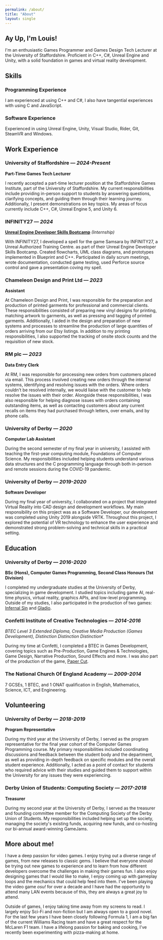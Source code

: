 ```yaml
---
permalink: /about/
title: "About"
layout: single
---
```


## Ay Up, I'm Louis!

I'm an enthusiastic Games Programmer and Games Design Tech Lecturer at the University of Staffordshire. Proficient in C++, C#, Unreal Engine and Unity, with a solid foundation in games and virtual reality development.

## Skills

### Programming Experience

I am experienced at using C++ and C#, I also have tangential experiences with using C and JavaScript.

### Software Experience

Experienced in using Unreal Engine, Unity, Visual Studio, Rider, Git, SteamVR and Windows.

## Work Experience

### University of Staffordshire — *2024-Present*

**Part-Time Games Tech Lecturer**

I recently accepted a part-time lecturer position at the Staffordshire Games Institute, part of the University of Staffordshire. My current responsibilities include providing in-person support to students by answering questions, clarifying concepts, and guiding them through their learning journey. Additionally, I present demonstrations on key topics. My areas of focus currently include C++, C#, Unreal Engine 5, and Unity 6.

### INFINITY27 — *2024*

**[Unreal Engine Developer Skills Bootcamp](/infinity27/)** *(Internship)*

With INFINITY27, I developed a spell for the game Samsara by INFINITY27, a Unreal Authorized Training Centre. as part of their Unreal Engine Developer Skills Bootcamp. Created flowcharts, UML class diagrams, and prototypes implemented in Blueprint and C++. Participated in daily scrum meetings, wrote documentation, conducted game testing, used Perforce source control and gave a presentation coving my spell.

### Chameleon Design and Print Ltd — *2023*

**Assistant**

At Chameleon Design and Print, I was responsible for the preparation and production of printed garments for professional and commercial clients. These responsibilities consisted of preparing new vinyl designs for printing, matching artwork to garments, as well as pressing and tagging of printed garments. Additionally, I aided in the design and preparation of new systems and processes to streamline the production of large quantities of orders arriving from our Etsy listings. In addition to my printing responsibilities, I also supported the tracking of onsite stock counts and the requisition of new stock.

### RM plc — *2023*

**Data Entry Clerk**

At RM, I was responsible for processing new orders from customers placed via email. This process involved creating new orders through the internal systems, identifying and resolving issues with the orders. Where orders couldn't be resolved internally, we would liaise with the customer to help resolve the issues with their order. Alongside these responsibilities, I was also responsible for helping diagnose issues with orders containing outstanding items, as well as contacting customers about any current recalls on items they had purchased through letters, over emails, and by phone calls.

### University of Derby — *2020*

**Computer Lab Assistant**

During the second semester of my final year in university, I assisted with teaching the first-year computing module, Foundations of Computer Science. My responsibilities included helping students understand various data structures and the C programming language through both in-person and remote sessions during the COVID-19 pandemic.

### University of Derby  — *2019-2020*

**Software Developer**

During my final year of university, I collaborated on a project that integrated Virtual Reality into CAD design and development workflows. My main responsibility on this project was as a Software Developer, our development was completed using Unity 2019 alongside VRTK. Throughout this project, I explored the potential of VR technology to enhance the user experience and demonstrated strong problem-solving and technical skills in a practical setting.

## Education

### University of Derby — *2016-2020* 

**BSc (Hons), Computer Games Programming, Second Class Honours (1st Division)**

I completed my undergraduate studies at the University of Derby, specializing in game development. I studied topics including game AI, real-time physics, virtual reality, graphics APIs, and low-level programming. Outside of my studies, I also participated in the production of two games: [Infernal Sin](/infernal-sin/) and [Gladio](/gladio/). 

### Confetti Institute of Creative Technologies — *2014-2016* 

**BTEC Level 3 Extended Diploma, Creative Media Production (Games Development), Distinction* Distinction Distinction**

During my time at Confetti, I completed a BTEC in Games Development, covering topics such as Pre-Production, Game Engines & Technologies, Game Design, Narrative Production, Sound Effects and more. I was also part of the production of the game, [Paper Cut](/paper-cut/).

### The National Church Of England Academy — *2009-2014* 

7 GCSEs, 1 BTEC, and 1 ONAT qualification in English, Mathematics, Science, ICT, and Engineering.

## Volunteering

### University of Derby  — *2018-2019*

**Program Representative**

During my third year at the University of Derby, I served as the program representative for the final year cohort of the Computer Games Programming course. My primary responsibilities included coordinating discussions and feedback between the student body and the department, as well as providing in-depth feedback on specific modules and the overall student experience. Additionally, I acted as a point of contact for students who required advice with their studies and guided them to support within the University for any issues they were experiencing.

### Derby Union of Students: Computing Society — *2017-2018* 

**Treasurer**

During my second year at the University of Derby, I served as the treasurer and founding committee member for the Computing Society of the Derby Union of Students. My responsibilities included helping set up the society, managing the society's existing funds, acquiring new funds, and co-hosting our bi-annual award-winning GameJams.

## More about me!

I have a deep passion for video games. I enjoy trying out a diverse range of games, from new releases to classic gems. I believe that everyone should be trying out new games to experience and to learn from how different developers overcome the challenges in making their games fun. I also enjoy designing games that I would like to make, I enjoy coming up with gameplay loops and the mechanics that could help feed into them. I've been playing the video game *osu!* for over a decade and I have had the opportunity to attend many LAN events because of this, they are always a great joy to attend. 

Outside of games, I enjoy taking time away from my screens to read. I largely enjoy Sci-Fi and non-fiction but I am always open to a good novel. For the last few years I have been closely following Formula 1, I am a big fan of the current Williams Racing team and have a great respect for the McLaren F1 team. I have a lifelong passion for baking and cooking, I've recently been experimenting with pizza-making at home.

